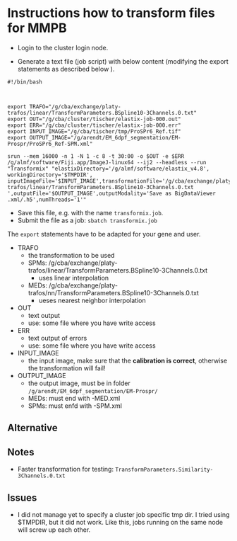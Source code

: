 # Instructions how to transform files for MMPB

- Login to the cluster login node.
 
- Generate a text file (job script) with below content (modifying the export statements as described below ). 

```
#!/bin/bash



export TRAFO="/g/cba/exchange/platy-trafos/linear/TransformParameters.BSpline10-3Channels.0.txt"
export OUT="/g/cba/cluster/tischer/elastix-job-000.out"
export ERR="/g/cba/cluster/tischer/elastix-job-000.err"
export INPUT_IMAGE="/g/cba/tischer/tmp/ProSPr6_Ref.tif"
export OUTPUT_IMAGE="/g/arendt/EM_6dpf_segmentation/EM-Prospr/ProSPr6_Ref-SPM.xml"

srun --mem 16000 -n 1 -N 1 -c 8 -t 30:00 -o $OUT -e $ERR /g/almf/software/Fiji.app/ImageJ-linux64 --ij2 --headless --run "Transformix" "elastixDirectory='/g/almf/software/elastix_v4.8', workingDirectory='$TMPDIR', inputImageFile='$INPUT_IMAGE',transformationFile='/g/cba/exchange/platy-trafos/linear/TransformParameters.BSpline10-3Channels.0.txt
',outputFile='$OUTPUT_IMAGE',outputModality='Save as BigDataViewer .xml/.h5',numThreads='1'"
```

- Save this file, e.g. with the name `transformix.job`.
- Submit the file as a job: `sbatch transformix.job`


The `export` statements have to be adapted for your gene and user. 

- TRAFO
    - the transformation to be used
    - SPMs: /g/cba/exchange/platy-trafos/linear/TransformParameters.BSpline10-3Channels.0.txt
        - uses linear interpolation
    - MEDs: /g/cba/exchange/platy-trafos/nn/TransformParameters.BSpline10-3Channels.0.txt
        - ueses nearest neighbor interpolation
- OUT
    - text output
    - use: some file where you have write access
- ERR
    - text output of errors
    - use: some file where you have write access
- INPUT_IMAGE
    - the input image, make sure that the **calibration is correct**, otherwise the transformation will fail!
- OUTPUT_IMAGE
    - the output image, must be in folder `/g/arendt/EM_6dpf_segmentation/EM-Prospr/`
    - MEDs: must end with -MED.xml
    - SPMs: must enfd with -SPM.xml

## Alternative

## Notes

- Faster transformation for testing: `TransformParameters.Similarity-3Channels.0.txt`

## Issues

- I did not manage yet to specify a cluster job specific tmp dir. I tried using $TMPDIR, but it did not work. Like this, jobs running on the same node will screw up each other.
